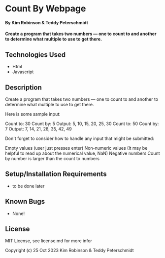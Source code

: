 # Count By Webpage

#### By Kim Robinson & Teddy Peterschmidt

#### Create a program that takes two numbers — one to count to and another to determine what multiple to use to get there.

## Technologies Used

* Html
* Javascript

## Description

Create a program that takes two numbers — one to count to and another to determine what multiple to use to get there.

Here is some sample input:


Count to: 30
Count by: 5
Output: 5, 10, 15, 20, 25, 30
Count to: 50
Count by: 7
Output: 7, 14, 21, 28, 35, 42, 49

Don't forget to consider how to handle any input that might be submitted:

Empty values (user just presses enter)
Non-numeric values (It may be helpful to read up about the numerical value, NaN)
Negative numbers
Count by number is larger than the count to numbers

## Setup/Installation Requirements

* to be done later

## Known Bugs

* None!

## License

MIT License, see license.md for more infor

Copyright (c) 25 Oct 2023 Kim Robinson & Teddy Peterschmidt
